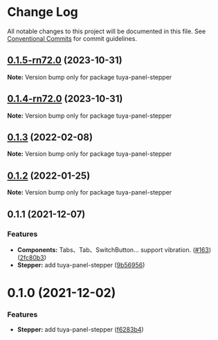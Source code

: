 # Change Log

All notable changes to this project will be documented in this file.
See [Conventional Commits](https://conventionalcommits.org) for commit guidelines.

## [0.1.5-rn72.0](https://github.com/tuya/tuya-panel-kit/compare/tuya-panel-stepper@0.1.4-rn72.0...tuya-panel-stepper@0.1.5-rn72.0) (2023-10-31)

**Note:** Version bump only for package tuya-panel-stepper





## [0.1.4-rn72.0](https://github.com/tuya/tuya-panel-kit/compare/tuya-panel-stepper@0.1.3...tuya-panel-stepper@0.1.4-rn72.0) (2023-10-31)

**Note:** Version bump only for package tuya-panel-stepper





## [0.1.3](https://github.com/tuya/tuya-panel-kit/compare/tuya-panel-stepper@0.1.2...tuya-panel-stepper@0.1.3) (2022-02-08)

**Note:** Version bump only for package tuya-panel-stepper





## [0.1.2](https://github.com/tuya/tuya-panel-kit/compare/tuya-panel-stepper@0.1.1...tuya-panel-stepper@0.1.2) (2022-01-25)

**Note:** Version bump only for package tuya-panel-stepper





## 0.1.1 (2021-12-07)


### Features

* **Components:** Tabs、Tab、SwitchButton... support vibration. ([#163](https://github.com/tuya/tuya-panel-kit/issues/163)) ([2fc80b3](https://github.com/tuya/tuya-panel-kit/commit/2fc80b3924890e9f5076475472ac5d5b41f17f33))
* **Stepper:** add tuya-panel-stepper ([9b56956](https://github.com/tuya/tuya-panel-kit/commit/9b5695673dd56e51c85270c80fd66cebff395567))





# 0.1.0 (2021-12-02)


### Features

* **Stepper:** add tuya-panel-stepper ([f6283b4](https://github.com/tuya/tuya-panel-kit/commit/f6283b4ace283dab309cb7ef4a7aced64a17ee42))
